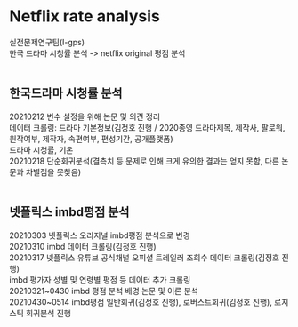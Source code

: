 # Netflix rate analysis
실전문제연구팀(I-gps) <br>
한국 드라마 시청률 분석 -> netflix original 평점 분석 <br> <br>

## 한국드라마 시청률 분석
20210212 변수 설정을 위해 논문 및 의견 정리 <br>
         데이터 크롤링: 드라마 기본정보(김정호 진행 / 2020종영 드라마제목, 제작사, 팔로워, 원작여부, 제작자, 속편여부, 편성기간, 공개플랫폼) <br>
                       드라마 시청률, 기온 <br>
20210218 단순회귀분석(결측치 등 문제로 인해 크게 유의한 결과는 얻지 못함, 다른 논문과 차별점을 못찾음) <br> <br>

## 넷플릭스 imbd평점 분석
20210303 넷플릭스 오리지널 imbd평점 분석으로 변경 <br>
20210310 imbd 데이터 크롤링(김정호 진행) <br>
20210317 넷플릭스 유튜브 공식채널 오피셜 트레일러 조회수 데이터 크롤링(김정호 진행) <br>
         imbd 평가자 성별 및 연령별 평점 등 데이터 추가 크롤링 <br>
20210321\~0430 imbd 평점 분석 배경 논문 및 이론 분석 <br>
20210430\~0514 imbd평점 일반회귀(김정호 진행), 로버스트회귀(김정호 진행), 로지스틱 회귀분석 진행
